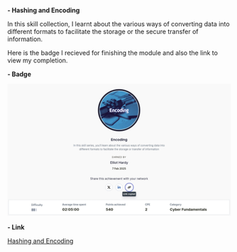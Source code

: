 **- Hashing and Encoding**

In this skill collection, I learnt about the various ways of converting data into different formats to facilitate the storage or the secure transfer of information.

Here is the badge I recieved for finishing the module and also the link to view my completion.

**- Badge**

![Hashing and Encoding](Images/Encoding.jpg)


**- Link**

[Hashing and Encoding](https://api.immersivelabs.online/share/achievements/f622ad608b76e184dec20e84120a4f1e)
